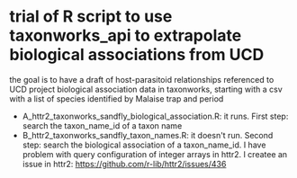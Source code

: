 # trial of R script to use taxonworks_api to extrapolate biological associations from UCD
the goal is to have a draft of host-parasitoid relationships referenced to UCD project biological association data in taxonworks, starting with a csv with a list of species identified by Malaise trap and period
- A_httr2_taxonworks_sandfly_biological_association.R: it runs. First step: search the taxon_name_id of a taxon name
- B_httr2_taxonworks_sandfly_taxon_names.R: it doesn't run. Second step: search the biological association of a taxon_name_id. I have problem with query configuration of integer arrays in httr2. I createe an issue in httr2: https://github.com/r-lib/httr2/issues/436
